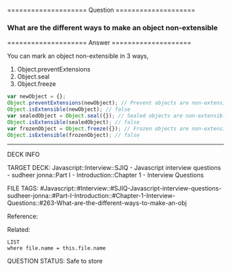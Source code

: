 ==================== Question ====================  

### What are the different ways to make an object non-extensible  

==================== Answer ====================  

You can mark an object non-extensible in 3 ways,

1. Object.preventExtensions
2. Object.seal
3. Object.freeze

```javascript
var newObject = {};
Object.preventExtensions(newObject); // Prevent objects are non-extensible
Object.isExtensible(newObject); // false
var sealedObject = Object.seal({}); // Sealed objects are non-extensible
Object.isExtensible(sealedObject); // false
var frozenObject = Object.freeze({}); // Frozen objects are non-extensible
Object.isExtensible(frozenObject); // false
```

---

DECK INFO

TARGET DECK: Javascript::Interview::SJIQ - Javascript interview questions -
sudheer jonna::Part I - Introduction::Chapter 1 - Interview Questions

FILE TAGS:
#Javascript::#Interview::#SJIQ-Javascript-interview-questions-sudheer-jonna::#Part-I-Introduction::#Chapter-1-Interview-Questions::#263-What-are-the-different-ways-to-make-an-obj

Reference:

Related:

```dataview
LIST
where file.name = this.file.name
```

QUESTION STATUS: Safe to store
